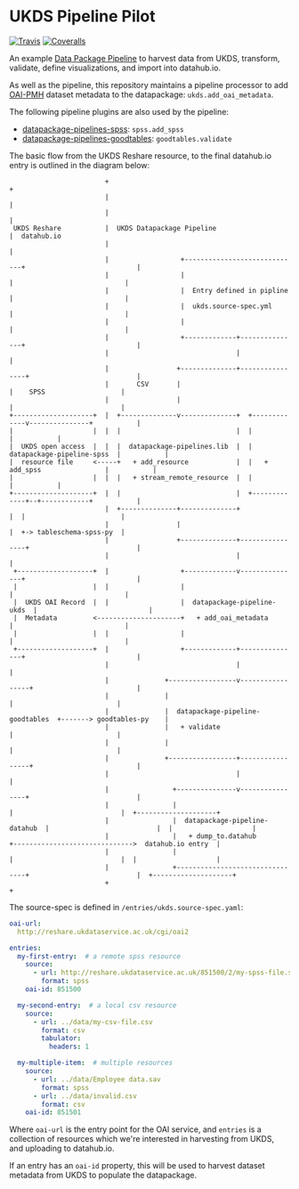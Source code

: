 # UKDS Pipeline Pilot

[![Travis](https://img.shields.io/travis/frictionlessdata/pilot-ukds/master.svg)](https://travis-ci.org/frictionlessdata/pilot-ukds)
[![Coveralls](http://img.shields.io/coveralls/frictionlessdata/pilot-ukds.svg?branch=master)](https://coveralls.io/r/frictionlessdata/pilot-ukds?branch=master)

An example [Data Package Pipeline](https://github.com/frictionlessdata/datapackage-pipelines/) to harvest data from UKDS, transform, validate, define visualizations, and import into datahub.io. 

As well as the pipeline, this repository maintains a pipeline processor to add [OAI-PMH](http://www.openarchives.org/OAI/openarchivesprotocol.html) dataset metadata to the datapackage: `ukds.add_oai_metadata`. 

The following pipeline plugins are also used by the pipeline:
- [datapackage-pipelines-spss](https://github.com/frictionlessdata/datapackage-pipelines-spss): `spss.add_spss`
- [datapackage-pipelines-goodtables](https://github.com/frictionlessdata/datapackage-pipelines-goodtables): `goodtables.validate`

The basic flow from the UKDS Reshare resource, to the final datahub.io entry is outlined in the diagram below:

```
                        +                                                                             +
                        |                                                                             |
                        |                                                                             |
 UKDS Reshare           |  UKDS Datapackage Pipeline                                                  |  datahub.io
                        |                                                                             |
                        |                  +-----------------------------+                            |
                        |                  |                             |                            |
                        |                  |  Entry defined in pipline   |                            |
                        |                  |  ukds.source-spec.yml       |                            |
                        |                  |                             |                            |
                        |                  +-------------+---------------+                            |
                        |                                |                                            |
                        |                 +--------------+----------------+                           |
                        |       CSV       |                               |    SPSS                   |
                        |                 |                               |                           |
+--------------------+  |  +--------------v--------------+  +-------------v---------------+           |
|                    |  |  |                             |  |                             |           |
|  UKDS open access  |  |  |  datapackage-pipelines.lib  |  |  datapackage-pipeline-spss  |           |
|  resource file     <-----+   + add_resource            |  |   + add_spss                |           |
|                    |  |  |   + stream_remote_resource  |  |                             |           |
+--------------------+  |  |                             |  +-------------+--+------------+           |
                        |  +--------------+--------------+                |  |                        |
                        |                 |                               |  +-> tableschema-spss-py  |
                        |                 +--------------+----------------+                           |
                        |                                |                                            |
 +-------------------+  |                  +-------------v---------------+                            |
 |                   |  |                  |                             |                            |
 |  UKDS OAI Record  |  |                  |  datapackage-pipeline-ukds  |                            |
 |  Metadata         <---------------------+   + add_oai_metadata        |                            |
 |                   |  |                  |                             |                            |
 +-------------------+  |                  +-------------+---------------+                            |
                        |                                |                                            |
                        |              +-----------------v-----------------+                          |
                        |              |                                   |                          |
                        |              |  datapackage-pipeline-goodtables  +-------> goodtables-py    |
                        |              |   + validate                      |                          |
                        |              |                                   |                          |
                        |              +-----------------+-----------------+                          |
                        |                                |                                            |
                        |                +---------------v----------------+                           |
                        |                |                                |                           |  +--------------------+
                        |                |  datapackage-pipeline-datahub  |                           |  |                    |
                        |                |   + dump_to.datahub            +------------------------------>  datahub.io entry  |
                        |                |                                |                           |  |                    |
                        |                +--------------------------------+                           |  +--------------------+
                        +                                                                             +

```

The source-spec is defined in `/entries/ukds.source-spec.yaml`:

```yml
oai-url:
  http://reshare.ukdataservice.ac.uk/cgi/oai2

entries:
  my-first-entry:  # a remote spss resource
    source:
      - url: http://reshare.ukdataservice.ac.uk/851500/2/my-spss-file.sav
        format: spss
    oai-id: 851500

  my-second-entry:  # a local csv resource
    source:
      - url: ../data/my-csv-file.csv
        format: csv
        tabulator:
          headers: 1

  my-multiple-item:  # multiple resources
    source:
      - url: ../data/Employee data.sav
        format: spss
      - url: ../data/invalid.csv
        format: csv
    oai-id: 851501
```

Where `oai-url` is the entry point for the OAI service, and `entries` is a collection of resources which we're interested in harvesting from UKDS, and uploading to datahub.io.

If an entry has an `oai-id` property, this will be used to harvest dataset metadata from UKDS to populate the datapackage.
